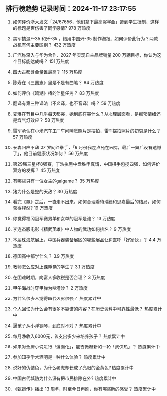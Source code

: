 
## 排行榜趋势 记录时间：2024-11-17 23:17:55
  
  1. 如何评价浙大发文「24/67656，他们拿下最高奖学金」遭到学生抵制，这样的标题是否伤害了同学感情? 978 万热度
    
  2. 美军搞混F-35 和歼-35 ，错用中国歼-35 制作海报。如何评价此行为？两款战机有何主要区别？ 432 万热度
    
  3. 广汽称深入与华为合作，2027 年实现自主品牌销量 200 万辆目标，你认为这个目标能达成吗？ 151 万热度
    
  4. 四大古都含金量谁最高？ 115 万热度
    
  5. 陈寿在《三国志》里是不是有曲笔？ 84 万热度
    
  6. 如何评价《鸣潮》椿的伴星任务？ 83 万热度
    
  7. 翻译有第三种译法（不义译，也不音译）吗？ 59 万热度
    
  8. 麦琳在节目中几乎每天都哭，她到底在哭什么？从心理层面看，是抑郁情绪还是煤气灯效应？ 58 万热度
    
  9. 雷军承认在小米汽车工厂车间睡觉照片是摆拍，雷军摆拍照片的初衷是什么？ 57 万热度
    
  10. 泰森回应不敌 27 岁网红拳手，「6 月份我差点死在医院，最后一舞后没有遗憾了」，他目前健康状况如何？ 56 万热度
    
  11. 第29届三星杯8强赛，丁浩执黑中盘胜申真谞，中国棋手包揽四强，如何评价双方的发挥？ 45 万热度
    
  12. 有哪些只有一位女主的galgame？ 35 万热度
    
  13. 猪为什么是蛇的天敌？ 30 万热度
    
  14. 看完《飘》之后，一直走不出来，如何合理看待瑞德和思嘉最后的结局，如何获得释然? 19 万热度
    
  15. 你觉得福冈冠军赛男单和女单的冠军是谁？ 13 万热度
    
  16. 李连杰版电影《精武英雄》中人物的武功如何排名？ 9 万热度
    
  17. 本届珠海航展上，中国兵器装备展区的哪些展品让你直呼「好家伙」？ 4.4 万热度
    
  18. 德国高中都学什么？ 3.9 万热度
    
  19. 教师怎么应对上课睡觉的学生？ 3.1 万热度
    
  20. 在困难时期，向富人多收税是否合理？ 3 万热度
    
  21. 甲午海战时穿甲弹为啥灌沙？ 2 万热度
    
  22. 为什么很多人觉得四代火影很强？ 热度累计中
    
  23. 个人回忆为什么会有很多不靠谱的内容？在历史资料中可靠性最低？ 热度累计中
    
  24. 逼孩子从小弹钢琴，到底对不对？ 热度累计中
    
  25. 每月净收入6000元，该支出多少来培养孩子？ 热度累计中
    
  26. 如果对金庸小说进行「漫画化」，能否掀起新的一轮「武侠热」？ 热度累计中
    
  27. 参加知乎学术酒吧是一种什么体验？ 热度累计中
    
  28. 说好的伪装色，为什么老虎却长成了亮眼的金黄色? 热度累计中
    
  29. 中国古代城防为什么没有把市民排除在外? 热度累计中
    
  30. 《甄嬛传》播出 13 周年，时至今日再刷，你有哪些新的感受？ 热度累计中
    